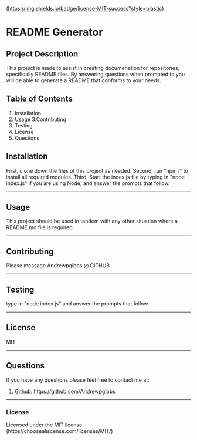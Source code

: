 
 (https://img.shields.io/badge/license-MIT-success?style=plastic)
  # README Generator

  ## Project Description
  This project is made to assist in creating documenation for repositories, specifically README files. By answering questions when prompted to you will be able to generate a README that conforms to your needs.

  ## Table of Contents
  1. Installation 
  2. Usage
  3.Contributing 
  4. Testing
  5. License
  6. Questions 

  ## Installation

  First, clone down the files of this project as needed. Second, run "npm i" to install all required modules. Third, Start the index.js file by typing in "node index.js" if you are using Node, and answer the prompts that follow.

  ---------------------------------------------
  ## Usage

  This project should be used in tandem with any other situation where a README.md file is required.

  ---------------------------------------------
  ## Contributing

  Please message Andrewpgibbs @ GITHUB 

  ---------------------------------------------
  ## Testing

  type in "node index.js" and answer the prompts that follow.

  ---------------------------------------------

  ## License

  MIT

  ---------------------------------------------

  ## Questions

  If you have any questions please feel free to contact me at:
  1) Github: https://github.com/Andrewpgibbs

  ---------------------------------------------

  ### License

  Licensed under the MIT license. (https//choosealiscense.com/licenses/MIT/)
